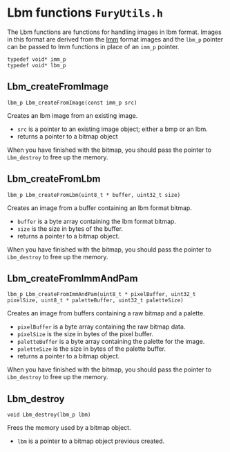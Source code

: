 # Lbm functions `FuryUtils.h`

The Lbm functions are functions for handling images in lbm format. 
Images in this format are derived from the [Imm](imm.md) format images and the `lbm_p` pointer can be passed to Imm functions in place of an `imm_p` pointer.

`typedef void* imm_p`  
`typedef void* lbm_p`

## Lbm_createFromImage

`lbm_p Lbm_createFromImage(const imm_p src)`

Creates an lbm image from an existing image.

- `src` is a pointer to an existing image object; either a bmp or an lbm.
- returns a pointer to a bitmap object

When you have finished with the bitmap, you should pass the pointer to `Lbm_destroy` to free up the memory.

## Lbm_createFromLbm

`lbm_p Lbm_createFromLbm(uint8_t * buffer, uint32_t size)`

Creates an image from a buffer containing an lbm format bitmap.

- `buffer` is a byte array containing the lbm format bitmap.
- `size` is the size in bytes of the buffer.
- returns a pointer to a bitmap object.

When you have finished with the bitmap, you should pass the pointer to `Lbm_destroy` to free up the memory.

## Lbm_createFromImmAndPam

`lbm_p Lbm_createFromImmAndPam(uint8_t * pixelBuffer, uint32_t pixelSize, uint8_t * paletteBuffer, uint32_t paletteSize)`

Creates an image from buffers containing a raw bitmap and a palette.

- `pixelBuffer` is a byte array containing the raw bitmap data.
- `pixelSize` is the size in bytes of the pixel buffer.
- `paletteBuffer` is a byte array containing the palette for the image.
- `paletteSize` is the size in bytes of the palette buffer.
- returns a pointer to a bitmap object.

When you have finished with the bitmap, you should pass the pointer to `Lbm_destroy` to free up the memory.

## Lbm_destroy

`void Lbm_destroy(lbm_p lbm)`

Frees the memory used by a bitmap object.

- `lbm` is a pointer to a bitmap object previous created.

